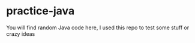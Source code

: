 # practice-java
 You will find random Java code here, I used this repo to test some stuff or crazy ideas
